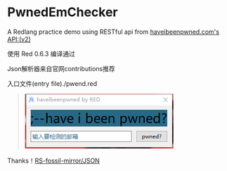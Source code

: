 # PwnedEmChecker

A Redlang practice demo using RESTful api from [haveibeenpwned.com's API:(v2)](https://haveibeenpwned.com/API/v2)

使用 Red 0.6.3 编译通过

Json解析器来自官网contributions推荐

入口文件(entry file)./pwend.red
>![image](https://github.com/TrionXl/PwnedEmChecker/blob/master/Pictures/index.png)
>

Thanks！[RS-fossil-mirror/JSON](https://github.com/kealist/RS-fossil-mirror/tree/master/JSON)
